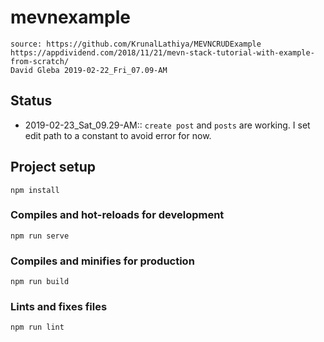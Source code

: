 # mevnexample

```
source: https://github.com/KrunalLathiya/MEVNCRUDExample
https://appdividend.com/2018/11/21/mevn-stack-tutorial-with-example-from-scratch/
David Gleba 2019-02-22_Fri_07.09-AM
```

## Status

- 2019-02-23_Sat_09.29-AM:: `create post` and `posts` are working.
  I set edit path to a constant to avoid error for now.

## Project setup

```
npm install
```

### Compiles and hot-reloads for development

```
npm run serve
```

### Compiles and minifies for production

```
npm run build
```

### Lints and fixes files

```
npm run lint
```
